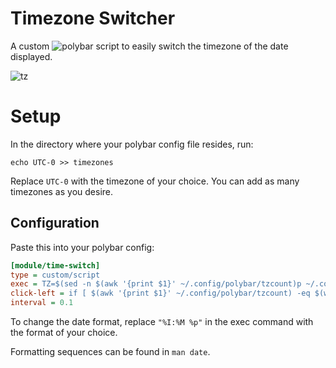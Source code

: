 # Timezone Switcher
A custom ![polybar](https://github.com/polybar/polybar) script to easily switch the timezone of the date displayed.

![tz](https://user-images.githubusercontent.com/46510831/194831836-a6026449-3702-480d-b079-bfb092daed5f.gif)


# Setup
In the directory where your polybar config file resides, run:

`echo UTC-0 >> timezones`

Replace `UTC-0` with the timezone of your choice. You can add as many timezones as you desire.

## Configuration

Paste this into your polybar config:

```ini
[module/time-switch]
type = custom/script
exec = TZ=$(sed -n $(awk '{print $1}' ~/.config/polybar/tzcount)p ~/.config/polybar/timezones) date +"%I:%M %p" | echo "$(sed -n $(awk '{print $1}' ~/.config/polybar/tzcount)p ~/.config/polybar/timezones): $(cat -)"
click-left = if [ $(awk '{print $1}' ~/.config/polybar/tzcount) -eq $(wc -l ~/.config/polybar/timezones | awk '{print $1}') ]; then awk '{print $1 - $1 + 1}' ~/.config/polybar/tzcount > ~/.config/polybar/tmp && mv ~/.config/polybar/tmp ~/.config/polybar/tzcount; else awk '{print $1 + 1}' ~/.config/polybar/tzcount > ~/.config/polybar/tmp && mv ~/.config/polybar/tmp ~/.config/polybar/tzcount; fi
interval = 0.1
```
To change the date format, replace `"%I:%M %p"` in the exec command with the format of your choice.

Formatting sequences can be found in `man date`.

